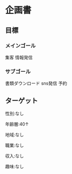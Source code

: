 # 企画書
## 目標
### メインゴール
集客
情報発信

### サブゴール
書類ダウンロード
sns発信
予約

##  ターゲット
性別:なし

年齢層:40↑

地域:なし

職業:なし

収入:なし

趣味:なし
